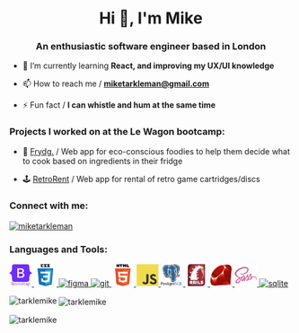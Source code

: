 <h1 align="center">Hi 👋, I'm Mike</h1>
<h3 align="center">An enthusiastic software engineer based in London</h3>

- 🌱 I’m currently learning **React, and improving my UX/UI knowledge**

- 📫 How to reach me / **miketarkleman@gmail.com**

- ⚡ Fun fact / **I can whistle and hum at the same time**

<h3 align="left">Projects I worked on at the Le Wagon bootcamp:</h3>

- 🥕 [Frydg.](https://github.com/tarklemike/frydg) / Web app for eco-conscious foodies to help them decide what to cook based on ingredients in their fridge

- 🕹️ [RetroRent](https://github.com/RomuloArias/retro-rent) / Web app for rental of retro game cartridges/discs

<h3 align="left">Connect with me:</h3>
<p align="left">
<a href="https://linkedin.com/in/miketarkleman" target="blank"><img align="center" src="https://raw.githubusercontent.com/rahuldkjain/github-profile-readme-generator/master/src/images/icons/Social/linked-in-alt.svg" alt="miketarkleman" height="30" width="40" /></a>
</p>

<h3 align="left">Languages and Tools:</h3>
<p align="left"> <a href="https://getbootstrap.com" target="_blank" rel="noreferrer"> <img src="https://raw.githubusercontent.com/devicons/devicon/master/icons/bootstrap/bootstrap-plain-wordmark.svg" alt="bootstrap" width="40" height="40"/> </a> <a href="https://www.w3schools.com/css/" target="_blank" rel="noreferrer"> <img src="https://raw.githubusercontent.com/devicons/devicon/master/icons/css3/css3-original-wordmark.svg" alt="css3" width="40" height="40"/> </a> <a href="https://www.figma.com/" target="_blank" rel="noreferrer"> <img src="https://www.vectorlogo.zone/logos/figma/figma-icon.svg" alt="figma" width="40" height="40"/> </a> <a href="https://git-scm.com/" target="_blank" rel="noreferrer"> <img src="https://www.vectorlogo.zone/logos/git-scm/git-scm-icon.svg" alt="git" width="40" height="40"/> </a> <a href="https://www.w3.org/html/" target="_blank" rel="noreferrer"> <img src="https://raw.githubusercontent.com/devicons/devicon/master/icons/html5/html5-original-wordmark.svg" alt="html5" width="40" height="40"/> </a> <a href="https://developer.mozilla.org/en-US/docs/Web/JavaScript" target="_blank" rel="noreferrer"> <img src="https://raw.githubusercontent.com/devicons/devicon/master/icons/javascript/javascript-original.svg" alt="javascript" width="40" height="40"/> </a> <a href="https://www.postgresql.org" target="_blank" rel="noreferrer"> <img src="https://raw.githubusercontent.com/devicons/devicon/master/icons/postgresql/postgresql-original-wordmark.svg" alt="postgresql" width="40" height="40"/> </a> <a href="https://rubyonrails.org" target="_blank" rel="noreferrer"> <img src="https://raw.githubusercontent.com/devicons/devicon/master/icons/rails/rails-original-wordmark.svg" alt="rails" width="40" height="40"/> </a> <a href="https://www.ruby-lang.org/en/" target="_blank" rel="noreferrer"> <img src="https://raw.githubusercontent.com/devicons/devicon/master/icons/ruby/ruby-original.svg" alt="ruby" width="40" height="40"/> </a> <a href="https://sass-lang.com" target="_blank" rel="noreferrer"> <img src="https://raw.githubusercontent.com/devicons/devicon/master/icons/sass/sass-original.svg" alt="sass" width="40" height="40"/> </a> <a href="https://www.sqlite.org/" target="_blank" rel="noreferrer"> <img src="https://www.vectorlogo.zone/logos/sqlite/sqlite-icon.svg" alt="sqlite" width="40" height="40"/> </a> </p>

<p><img align="left" src="https://github-readme-stats.vercel.app/api/top-langs?username=tarklemike&show_icons=true&locale=en&layout=compact" alt="tarklemike" /></p>

<p>&nbsp;<img align="center" src="https://github-readme-stats.vercel.app/api?username=tarklemike&show_icons=true&locale=en" alt="tarklemike" /></p>

<p><img align="center" src="https://github-readme-streak-stats.herokuapp.com/?user=tarklemike&" alt="tarklemike" /></p>
